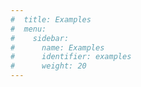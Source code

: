 ```yaml
---
#  title: Examples
#  menu:
#    sidebar:
#      name: Examples
#      identifier: examples
#      weight: 20
---
```

